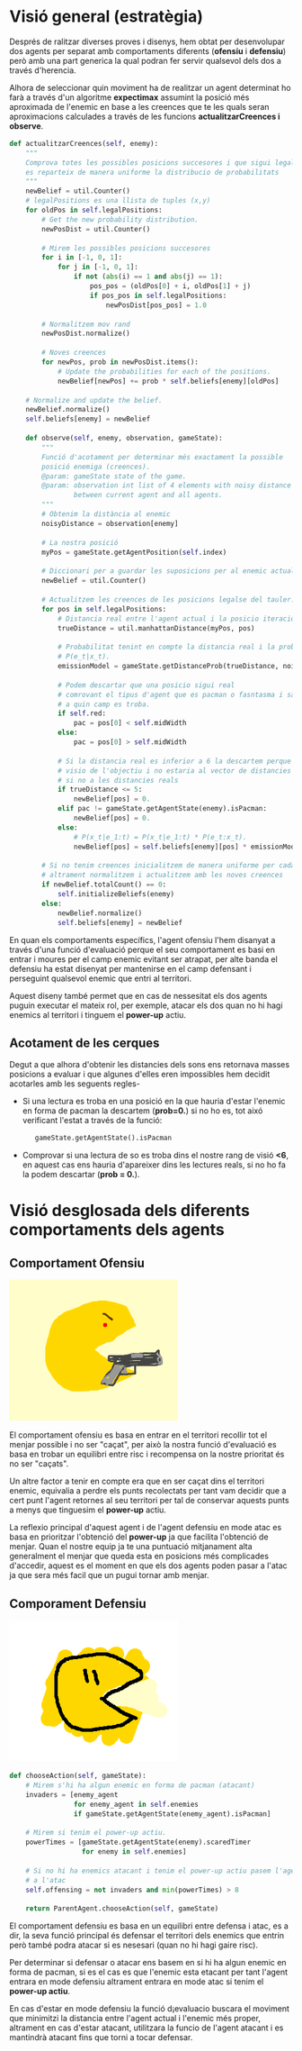 # Visió general (estratègia)
Després de ralitzar diverses proves i disenys, hem obtat per desenvolupar dos agents per separat amb comportaments diferents (**ofensiu** i **defensiu**) però
amb una part generica la qual podran fer servir qualsevol dels dos a través d'herencia.

Alhora de seleccionar quin moviment ha de realitzar un agent determinat ho farà
a través d'un algoritme **expectimax** assumint la posició més aproximada de
l'enemic en base a les creences que te les quals seran aproximacions calculades
a través de les funcions **actualitzarCreences i observe**.

```python
def actualitzarCreences(self, enemy):
    """
    Comprova totes les possibles posicions succesores i que sigui legal el moviment i
    es reparteix de manera uniforme la distribucio de probabilitats
    """
    newBelief = util.Counter()
    # legalPositions es una llista de tuples (x,y)
    for oldPos in self.legalPositions:
        # Get the new probability distribution.
        newPosDist = util.Counter()

        # Mirem les possibles posicions succesores
        for i in [-1, 0, 1]:
            for j in [-1, 0, 1]:
                if not (abs(i) == 1 and abs(j) == 1):
                    pos_pos = (oldPos[0] + i, oldPos[1] + j)
                    if pos_pos in self.legalPositions:
                        newPosDist[pos_pos] = 1.0

        # Normalitzem mov rand
        newPosDist.normalize()

        # Noves creences
        for newPos, prob in newPosDist.items():
            # Update the probabilities for each of the positions.
            newBelief[newPos] += prob * self.beliefs[enemy][oldPos]

    # Normalize and update the belief.
    newBelief.normalize()
    self.beliefs[enemy] = newBelief

    def observe(self, enemy, observation, gameState):
        """
        Funció d'acotament per determinar més exactament la possible
        posició enemiga (creences).
        @param: gameState state of the game.
        @param: observation int list of 4 elements with noisy distance
                between current agent and all agents.
        """
        # Obtenim la distància al enemic
        noisyDistance = observation[enemy]

        # La nostra posició
        myPos = gameState.getAgentPosition(self.index)

        # Diccionari per a guardar les suposicions per al enemic actual
        newBelief = util.Counter()

        # Actualitzem les creences de les posicions legalse del tauler.
        for pos in self.legalPositions:
            # Distancia real entre l'agent actual i la posicio iteració
            trueDistance = util.manhattanDistance(myPos, pos)

            # Probabilitat tenint en compte la distancia real i la probable
            # P(e_t|x_t).
            emissionModel = gameState.getDistanceProb(trueDistance, noisyDistance)

            # Podem descartar que una posicio sigui real
            # comrovant el tipus d'agent que es pacman o fasntasma i sapiguent
            # a quin camp es troba.
            if self.red:
                pac = pos[0] < self.midWidth
            else:
                pac = pos[0] > self.midWidth

            # Si la distancia real es inferior a 6 la descartem perque tindria
            # visio de l'objectiu i no estaria al vector de distancies de sons
            # si no a les distancies reals
            if trueDistance <= 5:
                newBelief[pos] = 0.
            elif pac != gameState.getAgentState(enemy).isPacman:
                newBelief[pos] = 0.
            else:
                # P(x_t|e_1:t) = P(x_t|e_1:t) * P(e_t:x_t).
                newBelief[pos] = self.beliefs[enemy][pos] * emissionModel

        # Si no tenim creences inicialitzem de manera uniforme per cada posicio
        # altrament normalitzem i actualitzem amb les noves creences
        if newBelief.totalCount() == 0:
            self.initializeBeliefs(enemy)
        else:
            newBelief.normalize()
            self.beliefs[enemy] = newBelief
```

En quan els comportaments específics, l'agent ofensiu l'hem disanyat a través d'una funció d'evaluació perque el seu comportament es basi en entrar i moures
per el camp enemic evitant ser atrapat, per alte banda el defensiu ha estat
disenyat per mantenirse en el camp defensant i perseguint qualsevol enemic que entri al territori.

Aquest diseny també permet que en cas de nessesitat els dos agents puguin
executar el mateix rol, per exemple, atacar els dos quan no hi hagi enemics al territori
i tinguem el **power-up** actiu.

## Acotament de les cerques
Degut a que alhora d'obtenir les distancies dels sons ens retornava masses
posicions a evaluar i que algunes d'elles eren impossibles hem decidit acotarles
amb les seguents regles-

- Si una lectura es troba en una posició en la que hauria d'estar l'enemic en forma de pacman la descartem (**prob=0.**) si no ho es, tot aixó verificant l'estat a través de la funció:

  ```python
     gameState.getAgentState().isPacman
  ```
- Comprovar si una lectura de so es troba dins el nostre rang de visió **<6**,
en aquest cas ens hauria d'apareixer dins les lectures reals, si no ho fa la podem descartar (**prob = 0.**).  


# Visió desglosada dels diferents comportaments dels agents

## Comportament Ofensiu
![pacman of](img/pac_of.png)

El comportament ofensiu es basa en entrar en el territori recollir tot el menjar possible i no ser "caçat", per això la nostra funció d'evaluació es basa en trobar un equilibri entre risc i recompensa on la nostre prioritat és no ser "caçats".

Un altre factor a tenir en compte era que en ser caçat dins el territori enemic,
equivalia a perdre els punts recolectats per tant vam decidir que a cert punt
l'agent retornes al seu territori per tal de conservar aquests punts a menys que
tinguesim el **power-up** actiu.

La reflexio principal d'aquest agent i de l'agent defensiu en mode atac es basa
en prioritzar l'obtenció del **power-up** ja que facilita l'obtenció de menjar.
Quan el nostre equip ja te una puntuació mitjanament alta generalment el menjar que queda esta en posicions més complicades d'accedir, aquest es el moment en que els dos agents poden pasar a l'atac ja que sera més facil que un pugui tornar amb menjar.


## Comporament Defensiu
![pacman of](img/pac_Def.png)

```python
def chooseAction(self, gameState):
    # Mirem s'hi ha algun enemic en forma de pacman (atacant)
    invaders = [enemy_agent
                for enemy_agent in self.enemies
                if gameState.getAgentState(enemy_agent).isPacman]

    # Mirem si tenim el power-up actiu.
    powerTimes = [gameState.getAgentState(enemy).scaredTimer
                  for enemy in self.enemies]

    # Si no hi ha enemics atacant i tenim el power-up actiu pasem l'agent
    # a l'atac
    self.offensing = not invaders and min(powerTimes) > 8

    return ParentAgent.chooseAction(self, gameState)
```

El comportament defensiu es basa en un equilibri entre defensa i atac, es a dir,
la seva funció principal és defensar el territori dels enemics que entrin però
també podra atacar si es nesesari (quan no hi hagi gaire risc).

Per determinar si defensar o atacar ens basem en si hi ha algun enemic en forma de pacman, si es el cas es que l'enemic esta etacant per tant l'agent entrara en mode defensiu altrament entrara en mode atac si tenim el **power-up actiu**.

En cas d'estar en mode defensiu la funció d¡evaluacio buscara el moviment que minimitzi la distancia entre l'agent actual i l'enemic més proper, altrament en cas d'estar atacant, utilitzara la funcio de l'agent atacant i es mantindrà atacant fins que torni a tocar defensar.
